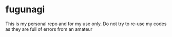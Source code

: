 # fugunagi
This is my personal repo and for my use only. Do not try to re-use my codes as they are full of errors from an amateur
